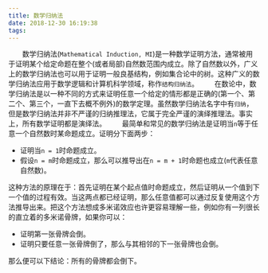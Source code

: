 ```yaml
---
title: 数学归纳法
date: 2018-12-30 16:19:38
tags:
---
```

&emsp;&emsp;数学归纳法(`Mathematical Induction, MI`)是一种数学证明方法，通常被用于证明某个给定命题在整个(或者局部)自然数范围内成立。除了自然数以外，广义上的数学归纳法也可以用于证明一般良基结构，例如集合论中的树。这种广义的数学归纳法应用于数学逻辑和计算机科学领域，称作`结构归纳法`。
&emsp;&emsp;在数论中，数学归纳法是以一种不同的方式来证明任意一个给定的情形都是正确的(第一个、第二个、第三个，一直下去概不例外)的数学定理。虽然数学归纳法名字中有`归纳`，但是数学归纳法并非不严谨的归纳推理法，它属于完全严谨的演绎推理法。事实上，所有数学证明都是演绎法。
&emsp;&emsp;最简单和常见的数学归纳法是证明当`n`等于任意一个自然数时某命题成立。证明分下面两步：

- 证明当`n = 1`时命题成立。
- 假设`n = m`时命题成立，那么可以推导出在`n = m + 1`时命题也成立(`m`代表任意自然数)。

这种方法的原理在于：首先证明在某个起点值时命题成立，然后证明从一个值到下一个值的过程有效。当这两点都已经证明，那么任意值都可以通过反复使用这个方法推导出来。把这个方法想成多米诺效应也许更容易理解一些，例如你有一列很长的直立着的多米诺骨牌，如果你可以：

- 证明第一张骨牌会倒。
- 证明只要任意一张骨牌倒了，那么与其相邻的下一张骨牌也会倒。

那么便可以下结论：所有的骨牌都会倒下。